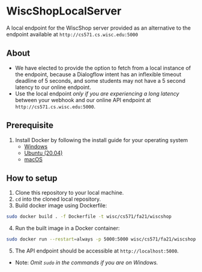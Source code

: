 # WiscShopLocalServer
A local endpoint for the WiscShop server provided as an alternative to the endpoint available at `http://cs571.cs.wisc.edu:5000`

## About
- We have elected to provide the option to fetch from a local instance of the endpoint, because a Dialogflow intent has an inflexible timeout deadline of 5 seconds, and some students may not have a 5 second latency to our online endpoint. 
- Use the local endpoint _only if you are experiencing a long latency_ between your webhook and our online API endpoint at `http://cs571.cs.wisc.edu:5000`.

## Prerequisite
1. Install Docker by following the install guide for your operating system
    - [Windows](https://docs.docker.com/desktop/windows/install/)
    - [Ubuntu (20.04)](https://www.digitalocean.com/community/tutorials/how-to-install-and-use-docker-on-ubuntu-20-04)
    - [macOS](https://docs.docker.com/desktop/mac/install/)

## How to setup

1. Clone this repository to your local machine.
2. `cd` into the cloned local repository. 
3. Build docker image using Dockerfile:
```sh
sudo docker build . -f Dockerfile -t wisc/cs571/fa21/wiscshop
```
4. Run the built image in a Docker container:
```sh
sudo docker run --restart=always -p 5000:5000 wisc/cs571/fa21/wiscshop:latest
```
5. The API endpoint should be accessible at `http://localhost:5000`.

- Note: _Omit `sudo` in the commands if you are on Windows._
